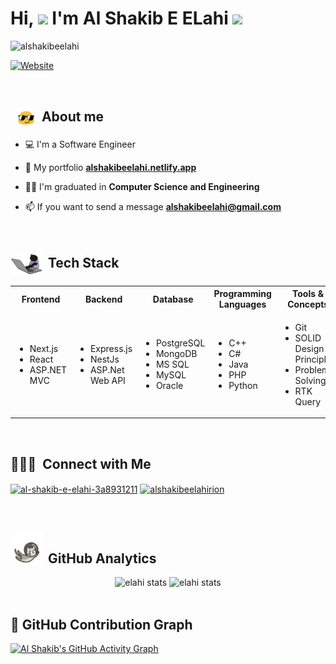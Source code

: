 <!--<img src="images/computer-illustration.png" min-width="400px" max-width="450px" width="400px" align="right" alt="Computador">-->
<h1 align="left">Hi, <img src="https://github.com/EvanderInacio/EvanderInacio/blob/main/images/Earth.gif?raw=true" width="30"> I'm Al Shakib E ELahi
 <img src="https://raw.githubusercontent.com/kaueMarques/kaueMarques/master/hi.gif" width="30"></h1>

<p align="left"> <img
    src="https://komarev.com/ghpvc/?username=alshakibeelahi&label=Profile%20views&color=0e75b6&style=flat"
    alt="alshakibeelahi" /> </p>
    
[![Website](https://img.shields.io/website?label=alshakibeelahi&style=for-the-badge&url=https%3A%2F%2Falshakibeelahi.netlify.app)](https://alshakibeelahi.netlify.app)

<br>

 ## &nbsp; <img src="images/oculos.gif " width="30" align="center"> &nbsp;About me

- 💻 I'm a Software Engineer

- 🚀 My portfolio **[ alshakibeelahi.netlify.app](https://alshakibeelahi.netlify.app/)**
 
- 👨‍🎓 I'm graduated in **Computer Science and Engineering**

- 📫 If you want to send a message  **alshakibeelahi@gmail.com**

<br>

## <img src="images/gato.gif" width="50" align="center"> &nbsp;Tech Stack

<table>
    <tr>
        <th>Frontend</th>
        <th>Backend</th>
        <th>Database</th>
        <th>Programming Languages</th>
        <th>Tools & Concepts</th>
    </tr>
    <tr>
        <td>
            <ul class="list-unstyled tick-mark">
                <li>Next.js</li>
                <li>React</li>
                <li>ASP.NET MVC</li>
            </ul>
        </td>
        <td>
            <ul class="list-unstyled tick-mark">
                <li>Express.js</li>
                <li>NestJs</li>
                <li>ASP.Net Web API</li>
            </ul>
        </td>
        <td>
            <ul class="list-unstyled tick-mark">
                <li>PostgreSQL</li>
                <li>MongoDB</li>
                <li>MS SQL</li>
                <li>MySQL</li>
                <li>Oracle</li>
            </ul>
        </td>
        <td>
            <ul class="list-unstyled tick-mark">
                <li>C++</li>
                <li>C#</li>
                <li>Java</li>
                <li>PHP</li>
                <li>Python</li>
            </ul>
        </td>
        <td>
            <ul class="list-unstyled tick-mark">
                <li>Git</li>
                <li>SOLID Design Principles</li>
                <li>Problem Solving</li>
                <li>RTK Query</li>
            </ul>
        </td>
    </tr>
</table>
<br>


## 👨🏻‍💼 &nbsp;Connect with Me

<p align="left">
  <a href="https://linkedin.com/in/al-shakib-e-elahi-3a8931211" target="blank"><img align="center"
      src="https://raw.githubusercontent.com/rahuldkjain/github-profile-readme-generator/master/src/images/icons/Social/linked-in-alt.svg"
      alt="al-shakib-e-elahi-3a8931211" height="30" width="40" /></a>
  <a href="https://www.facebook.com/alshakibeelahirion/" target="blank"><img align="center"
      src="https://raw.githubusercontent.com/rahuldkjain/github-profile-readme-generator/master/src/images/icons/Social/facebook.svg"
      alt="alshakibeelahirion" height="30" width="40" /></a>
</p>


<br>

## <img src="images/gato_astronauta.gif" width="50" height="50" align="10">  &nbsp;GitHub Analytics

<div align="center">
<img height='180em' src="https://github-readme-stats.vercel.app/api?username=alshakibeelahi&show_icons=true=anuraghazra&show_icons=true&theme=aura" alt="elahi stats"/>
<img height='180em' src="https://github-readme-stats.vercel.app/api/top-langs/?username=alshakibeelahi&layout=compact&theme=aura" alt="elahi stats"/>
 </div>

 <br>

## 🌟 GitHub Contribution Graph

[![Al Shakib's GitHub Activity Graph](https://github-readme-activity-graph.vercel.app/graph?username=alshakibeelahi&theme=react-dark)](https://github.com/alshakibeelahi)

